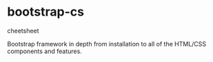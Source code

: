 # bootstrap-cs
cheetsheet

Bootstrap framework in depth from installation to all of the HTML/CSS components and features.
